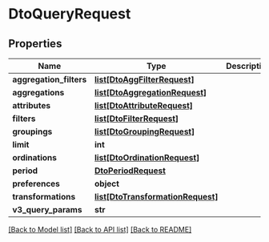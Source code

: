 # DtoQueryRequest

## Properties

Name | Type | Description | Notes
------------ | ------------- | ------------- | -------------
**aggregation_filters** | [**list[DtoAggFilterRequest]**](DtoAggFilterRequest.md) |  | [optional] 
**aggregations** | [**list[DtoAggregationRequest]**](DtoAggregationRequest.md) |  | [optional] 
**attributes** | [**list[DtoAttributeRequest]**](DtoAttributeRequest.md) |  | [optional] 
**filters** | [**list[DtoFilterRequest]**](DtoFilterRequest.md) |  | [optional] 
**groupings** | [**list[DtoGroupingRequest]**](DtoGroupingRequest.md) |  | [optional] 
**limit** | **int** |  | [optional] 
**ordinations** | [**list[DtoOrdinationRequest]**](DtoOrdinationRequest.md) |  | [optional] 
**period** | [**DtoPeriodRequest**](DtoPeriodRequest.md) |  | 
**preferences** | **object** |  | [optional] 
**transformations** | [**list[DtoTransformationRequest]**](DtoTransformationRequest.md) |  | [optional] 
**v3_query_params** | **str** |  | [optional] 

[[Back to Model list]](../README.md#documentation-for-models) [[Back to API list]](../README.md#documentation-for-api-endpoints) [[Back to README]](../README.md)


